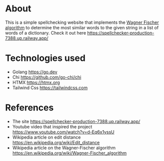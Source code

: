 # About
This is a simple spellchecking website that implements the [Wagner Fischer algorithm](https://en.wikipedia.org/wiki/Wagner-Fischer_algorithm) to determine the most similar words to the given string in a list of words of a dictionary.
Check it out here <https://spellchecker-production-7388.up.railway.app/>

# Technologies used
- Golang <https://go.dev>
- Chi <https://github.com/go-chi/chi>
- HTMX <https://htmx.org>
- Tailwind Css <https://tailwindcss.com>

# References
- The site <https://spellchecker-production-7388.up.railway.app/>
- Youtube video that inspired the project <https://www.youtube.com/watch?v=d-Eq6x1yssU>
- Wikipedia article on edit distance <https://en.wikipedia.org/wiki/Edit_distance>
- Wikipedia article on the Wagner-Fischer algorithm <https://en.wikipedia.org/wiki/Wagner-Fischer_algorithm>

